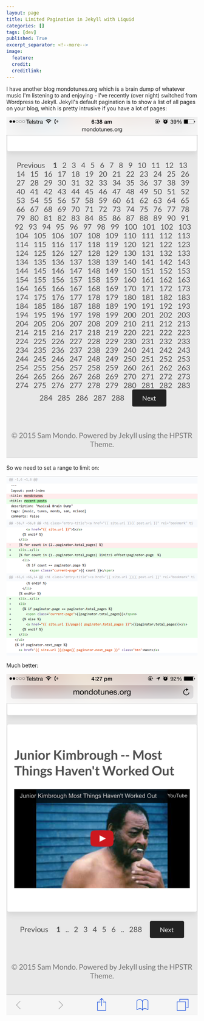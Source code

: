 ```yaml
---
layout: page
title: Limited Pagination in Jekyll with Liquid
categories: []
tags: [dev]
published: True
excerpt_separator: <!--more-->
image:
  feature:
  credit:
  creditlink:
---
```


I have another blog mondotunes.org which is a brain dump of whatever music I'm listening to and enjoying - I've recently (over night) switched from Wordpress to Jekyll.
Jekyll's default pagination is to show a list of all pages on your blog, which is pretty intrusive if you have a lot of pages:

![](/images/misc/pagenationbad.png)

So we need to set a range to limit on:

![](/images/misc/pagenationdiff.png)

Much better:

![](/images/misc/pagenationgood.png)
